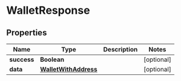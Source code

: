 # WalletResponse

## Properties
Name | Type | Description | Notes
------------ | ------------- | ------------- | -------------
**success** | **Boolean** |  |  [optional]
**data** | [**WalletWithAddress**](WalletWithAddress.md) |  |  [optional]
